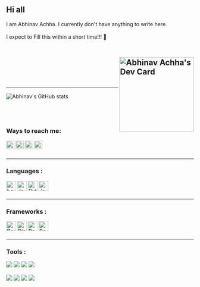 ## Hi all

I am Abhinav Achha. I currently don't have anything to write here.
<br></br>
I expect to Fill this within a short time!!! 🙂
<br></br>

<a href="https://app.daily.dev/abhinavachha"><img align="right" src="https://api.daily.dev/devcards/14b41149e0824fb68087b3307988324d.png?r=awe" width="200" alt="Abhinav Achha's Dev Card"/></a>
---

<br></br>
<br></br>

---

![Abhinav's GitHub stats](https://github-readme-stats.vercel.app/api?username=AbhinavAchha&count_private=true&theme=midnight-purple)
<br></br>
<br></br>
<!-- <img src="https://github-readme-stats.vercel.app/api/top-langs/?username=AbhinavAchha&layout=compact&theme=onedark&langs_count=6&hide_border=true&title_color=58A6FF&icon_color=1F6FEB&text_color=C3D1D9&bg_color=0D1117" alt="GitHub readme stats" width=405px> -->


### Ways to reach me:

[<img align="left" alt="abhinavachha | Linkedin" width="22px" src="https://github.com/WaylonWalker/WaylonWalker/blob/main/icon/linkedin.png" />](https://www.linkedin.com/in/abhinav-achha)
[<img align="left" alt="abhinavachha | Twitter" width="22px" src="https://github.com/WaylonWalker/WaylonWalker/blob/main/icon/twitter.png" />](https://www.twitter.com/AbhinavAchha2)
[<img align="left" alt="abhinavachha | Instagram" width="22px" src="https://i.imgur.com/zTSjHxi.png" />](https://www.instagram.com/_.abhi_nav.__)
[<img align="left" alt="abhinavachha | Telegram" width="22px" src="https://i.imgur.com/6BBu5v3.png" />](https://www.telegram.me/abhinavachha)
<br></br>

---

### Languages :

[<img align="left" alt="bash" width="26px" src="https://cdn.jsdelivr.net/npm/simple-icons@3.10.0/icons/gnubash.svg"/>](Bash)
[<img align="left" alt="Javascript" width="26px" src="https://cdn.jsdelivr.net/npm/simple-icons@3.10.0/icons/javascript.svg"/>](Javascript)
[<img align="left" alt="Python" width="26px" src="https://cdn.jsdelivr.net/npm/simple-icons@3.10.0/icons/python.svg"/>](Python)
[<img align="left" alt="Javascript" width="26px" src="https://cdn.jsdelivr.net/npm/simple-icons@3.10.0/icons/typescript.svg"/>](Typescript)
<br></br>

---

### Frameworks :

[<img align="left" alt="Bootstrap" width="26px" src="https://cdn.jsdelivr.net/npm/simple-icons@3.10.0/icons/bootstrap.svg"/>](Bootstrap)
[<img align="left" alt="Django" width="26px" src="https://cdn.jsdelivr.net/npm/simple-icons@3.10.0/icons/django.svg"/>](Django)
[<img align="left" alt="Bootstrap" width="26px" src="https://cdn.jsdelivr.net/npm/simple-icons@3.10.0/icons/electron.svg"/>](Electron)
[<img align="left" alt="Bootstrap" width="26px" src="https://cdn.jsdelivr.net/npm/simple-icons@3.10.0/icons/react.svg"/>](React)
<br></br>

---

### Tools :

![](https://img.shields.io/badge/OS-Fedora-informational?style=flat&logo=Linux&logoColor=white&color=f71d05)
![](https://img.shields.io/badge/Editor-Neovim-informational?style=flat&logo=Neovim&logoColor=white&color=f71d05)
![](https://img.shields.io/badge/Shell-Zsh-informational?style=flat&logo=gnu-bash&logoColor=white&color=f71d05)
![](https://img.shields.io/badge/Multiplexer-Tmux-informational?style=flat&logo=Tmux&logoColor=white&color=f71d05)
<br></br>
![](https://img.shields.io/badge/DE-KDE-informational?style=flat&logo=KDE&logoColor=white&color=f71d05)
![](https://img.shields.io/badge/Terminal-Alacritty-informational?style=flat&logo=Windows-Terminal&logoColor=white&color=f71d05)
![](https://img.shields.io/badge/Device-Android-informational?style=flat&logo=Android&logoColor=white&color=f71d05)
![](https://img.shields.io/badge/Browser-Brave-informational?style=flat&logo=brave&logoColor=white&color=f71d05)


